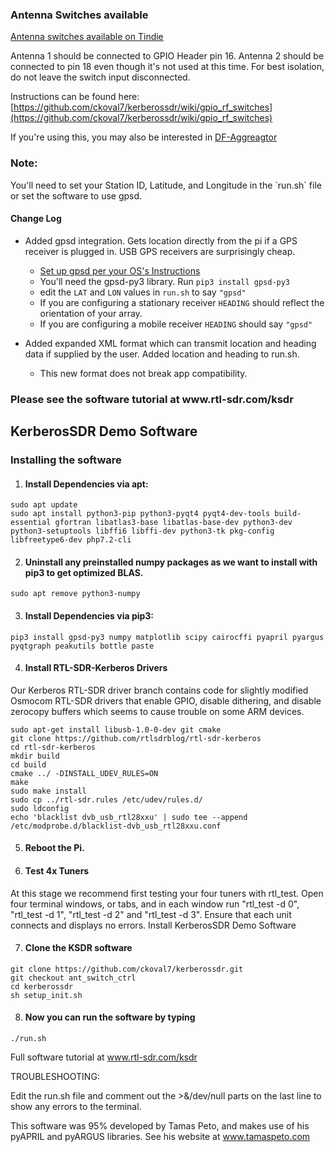 ### Antenna Switches available
[Antenna switches available on Tindie](https://www.tindie.com/products/lakeshorelabs/set-of-4-spdt-rf-switches-with-50-ohm-load/)

Antenna 1 should be connected to GPIO Header pin 16. Antenna 2 should be connected to
pin 18 even though it's not used at this time. For best isolation, do not leave the
switch input disconnected.

Instructions can be found here:
[https://github.com/ckoval7/kerberossdr/wiki/gpio_rf_switches](https://github.com/ckoval7/kerberossdr/wiki/gpio_rf_switches)

If you're using this, you may also be interested in [DF-Aggreagtor](https://github.com/ckoval7/df-aggregator)

<h3>Note:</h3>
You'll need to set your Station ID, Latitude, and Longitude in the `run.sh` file
or set the software to use gpsd.

<h4>Change Log</h4>

* Added gpsd integration. Gets location directly from the pi if a GPS receiver is plugged in. USB GPS receivers are surprisingly cheap.
    * [Set up gpsd per your OS's Instructions](https://gpsd.gitlab.io/gpsd/installation.html)
    * You'll need the gpsd-py3 library. Run `pip3 install gpsd-py3`
    * edit the `LAT` and `LON` values in `run.sh` to say `"gpsd"`
    * If you are configuring a stationary receiver `HEADING` should reflect the orientation of your array.
    * If you are configuring a mobile receiver `HEADING` should say `"gpsd"`

* Added expanded XML format which can transmit location and heading data if supplied by the user. Added location and heading to run.sh.
    * This new format does not break app compatibility.

<h3>Please see the software tutorial at www.rtl-sdr.com/ksdr</h3>

<h2>KerberosSDR Demo Software</h2>

<h3>Installing the software</h3>

1. <h4>Install Dependencies via apt:</h4>

  `sudo apt update`<br>
  `sudo apt install python3-pip python3-pyqt4 pyqt4-dev-tools build-essential gfortran libatlas3-base libatlas-base-dev python3-dev python3-setuptools libffi6 libffi-dev python3-tk pkg-config libfreetype6-dev php7.2-cli`

2. <h4>Uninstall any preinstalled numpy packages as we want to install with pip3 to get optimized BLAS.</h4>

  `sudo apt remove python3-numpy`

3. <h4>Install Dependencies via pip3:</h4>

  `pip3 install gpsd-py3 numpy matplotlib scipy cairocffi pyapril pyargus pyqtgraph peakutils bottle paste`

4. <h4>Install RTL-SDR-Kerberos Drivers</h4>

  Our Kerberos RTL-SDR driver branch contains code for slightly modified Osmocom RTL-SDR drivers that enable GPIO, disable dithering, and disable zerocopy buffers which seems to cause trouble on some ARM devices.

  ```
  sudo apt-get install libusb-1.0-0-dev git cmake
  git clone https://github.com/rtlsdrblog/rtl-sdr-kerberos
  cd rtl-sdr-kerberos
  mkdir build
  cd build
  cmake ../ -DINSTALL_UDEV_RULES=ON
  make
  sudo make install
  sudo cp ../rtl-sdr.rules /etc/udev/rules.d/
  sudo ldconfig
  echo 'blacklist dvb_usb_rtl28xxu' | sudo tee --append /etc/modprobe.d/blacklist-dvb_usb_rtl28xxu.conf
  ```

5. <h4>Reboot the Pi.</h4>

6. <h4>Test 4x Tuners</h4>

  At this stage we recommend first testing your four tuners with rtl_test. Open four terminal windows, or tabs, and in each window run "rtl_test -d 0", "rtl_test -d 1", "rtl_test -d 2" and "rtl_test -d 3". Ensure that each unit connects and displays no errors.
Install KerberosSDR Demo Software

7. <h4>Clone the KSDR software</h4>

  `git clone https://github.com/ckoval7/kerberossdr.git`<br>
  `git checkout ant_switch_ctrl` <br>
  `cd kerberossdr`<br>
  `sh setup_init.sh`

8. <h4>Now you can run the software by typing</h4>

  `./run.sh`

Full software tutorial at www.rtl-sdr.com/ksdr

TROUBLESHOOTING:

Edit the run.sh file and comment out the >&/dev/null parts on the last line to show any errors to the terminal.


This software was 95% developed by Tamas Peto, and makes use of his pyAPRIL and pyARGUS libraries. See his website at www.tamaspeto.com
